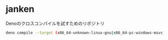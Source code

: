 # janken
Denoのクロスコンパイルを試すためのリポジトリ

```bash
deno compile --target (x86_64-unknown-linux-gnu|x86_64-pc-windows-msvc|x86_64-apple-darwin|aarch64-apple-darwin) main.ts
```

